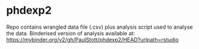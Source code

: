# phdexp2

Repo contains wrangled data file (.csv) plus analysis script used to analyse the data. Binderised version of analysis available at: https://mybinder.org/v2/gh/PaulStott/phdexp2/HEAD?urlpath=rstudio


